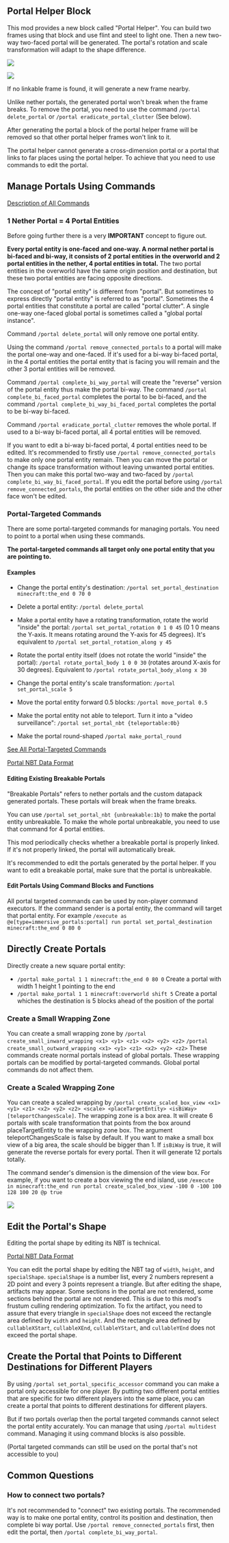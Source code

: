 


## Portal Helper Block

This mod provides a new block called "Portal Helper".
You can build two frames using that block and use flint and steel to light one. Then a new two-way two-faced portal will be generated. The portal's rotation and scale transformation will adapt to the shape difference.

![](https://i.ibb.co/wRzvJB9/2020-12-14-22-28-18.png)

![](https://i.ibb.co/pP0znwJ/2020-12-14-22-28-39.png)

If no linkable frame is found, it will generate a new frame nearby.

Unlike nether portals, the generated portal won't break when the frame breaks. To remove the portal, you need to use the command `/portal delete_portal` or `/portal eradicate_portal_clutter` (See below).

After generating the portal a block of the portal helper frame will be removed so that other portal helper frames won't link to it.

The portal helper cannot generate a cross-dimension portal or a portal that links to far places using the portal helper. To achieve that you need to use commands to edit the portal.

## Manage Portals Using Commands

[Description of All Commands](https://github.com/qouteall/ImmersivePortalsMod/wiki/Commands-Reference)

### 1 Nether Portal = 4 Portal Entities
Before going further there is a very **IMPORTANT** concept to figure out.

**Every portal entity is one-faced and one-way. A normal nether portal is bi-faced and bi-way, it consists of 2 portal entities in the overworld and 2 portal entities in the nether, 4 portal entities in total.** The two portal entities in the overworld have the same origin position and destination, but these two portal entities are facing opposite directions.

The concept of "portal entity" is different from "portal". But sometimes to express directly "portal entity" is referred to as "portal". Sometimes the 4 portal entities that constitute a portal are called "portal clutter". A single one-way one-faced global portal is sometimes called a "global portal instance".

Command `/portal delete_portal` will only remove one portal entity.

Using the command `/portal remove_connected_portals` to a portal will make the portal one-way and one-faced.
If it's used for a bi-way bi-faced portal, in the 4 portal entities the portal entity that is facing you will remain and the other 3 portal entities will be removed.

Command `/portal complete_bi_way_portal` will create the "reverse" version of the portal entity thus make the portal bi-way. The command `/portal complete_bi_faced_portal` completes the portal to be bi-faced, and the command `/portal complete_bi_way_bi_faced_portal` completes the portal to be bi-way bi-faced.

Command `/portal eradicate_portal_clutter` removes the whole portal. If used to a bi-way bi-faced portal, all 4 portal entities will be removed.

If you want to edit a bi-way bi-faced portal, 4 portal entities need to be edited. It's recommended to firstly use `/portal remove_connected_portals` to make only one portal entity remain. Then you can move the portal or change its space transformation without leaving unwanted portal entities. Then you can make this portal two-way and two-faced by `/portal complete_bi_way_bi_faced_portal`. If you edit the portal before using `/portal remove_connected_portals`, the portal entities on the other side and the other face won't be edited.

### Portal-Targeted Commands

There are some portal-targeted commands for managing portals. You need to point to a portal when using these commands.

**The portal-targeted commands all target only one portal entity that you are pointing to.**


#### Examples

- Change the portal entity's destination: `/portal set_portal_destination minecraft:the_end 0 70 0`

- Delete a portal entity: `/portal delete_portal`

- Make a portal entity have a rotating transformation, rotate the world "inside" the portal: `/portal set_portal_rotation 0 1 0 45` (0 1 0 means the Y-axis. It means rotating around the Y-axis for 45 degrees). It's equivalent to `/portal set_portal_rotation_along y 45`

- Rotate the portal entity itself (does not rotate the world "inside" the portal): `/portal rotate_portal_body 1 0 0 30` (rotates around X-axis for 30 degrees). Equivalent to `/portal rotate_portal_body_along x 30`

- Change the portal entity's scale transformation: `/portal set_portal_scale 5`

- Move the portal entity forward 0.5 blocks: `/portal move_portal 0.5`

- Make the portal entity not able to teleport. Turn it into a "video surveillance": `/portal set_portal_nbt {teleportable:0b}`

- Make the portal round-shaped `/portal make_portal_round`

[See All Portal-Targeted Commands](https://github.com/qouteall/ImmersivePortalsMod/wiki/Commands-Reference#portal-targeted-commands)

[Portal NBT Data Format](https://github.com/qouteall/ImmersivePortalsMod/wiki/Portal-NBT-Data-Format)

#### Editing Existing Breakable Portals

"Breakable Portals" refers to nether portals and the custom datapack generated portals. These portals will break when the frame breaks. 

You can use `/portal set_portal_nbt {unbreakable:1b}` to make the portal entity unbreakable. To make the whole portal unbreakable, you need to use that command for 4 portal entities.

This mod periodically checks whether a breakable portal is properly linked. If it's not properly linked, the portal will automatically break.

It's recommended to edit the portals generated by the portal helper. If you want to edit a breakable portal, make sure that the portal is unbreakable.

#### Edit Portals Using Command Blocks and Functions
All portal targeted commands can be used by non-player command executors. If the command sender is a portal entity, the command will target that portal entity. For example `/execute as @e[type=immersive_portals:portal] run portal set_portal_destination minecraft:the_end 0 80 0`

## Directly Create Portals

Directly create a new square portal entity: 
- `/portal make_portal 1 1 minecraft:the_end 0 80 0` Create a portal with width 1 height 1 pointing to the end
- `/portal make_portal 1 1 minecraft:overworld shift 5` Create a portal whiches the destination is 5 blocks ahead of the position of the portal

### Create a Small Wrapping Zone
You can create a small wrapping zone by `/portal create_small_inward_wrapping <x1> <y1> <z1> <x2> <y2> <z2>` `/portal create_small_outward_wrapping <x1> <y1> <z1> <x2> <y2> <z2>`
These commands create normal portals instead of global portals. These wrapping portals can be modified by portal-targeted commands. Global portal commands do not affect them.

### Create a Scaled Wrapping Zone
You can create a scaled wrapping by `/portal create_scaled_box_view <x1> <y1> <z1> <x2> <y2> <z2> <scale> <placeTargetEntity> <isBiWay> [teleportChangesScale]`.
The wrapping zone is a box area. It will create 6 portals with scale transformation that points from the box around placeTargetEntity to the wrapping zone box. The argument teleportChangesScale is false by default. If you want to make a small box view of a big area, the scale should be bigger than 1. If `isBiWay` is true, it will generate the reverse portals for every portal. Then it will generate 12 portals totally.

The command sender's dimension is the dimension of the view box. For example, if you want to create a box viewing the end island, use `/execute in minecraft:the_end run portal create_scaled_box_view -100 0 -100 100 128 100 20 @p true`

![](https://i.ibb.co/yhXHYHm/2020-08-26-21-18-54.png)

## Edit the Portal's Shape
Editing the portal shape by editing its NBT is technical.

[Portal NBT Data Format](https://github.com/qouteall/ImmersivePortalsMod/wiki/Portal-NBT-Data-Format)

You can edit the portal shape by editing the NBT tag of `width`, `height`, and `specialShape`. `specialShape` is a number list, every 2 numbers represent a 2D point and every 3 points represent a triangle. But after editing the shape, artifacts may appear. Some sections in the portal are not rendered, some sections behind the portal are not rendered. This is due to this mod's frustum culling rendering optimization. To fix the artifact, you need to assure that every triangle in `specialShape` does not exceed the rectangle area defined by `width` and `height`. And the rectangle area defined by `cullableXStart`, `cullableXEnd`, `cullableYStart`, and `cullableYEnd` does not exceed the portal shape.


## Create the Portal that Points to Different Destinations for Different Players
By using `/portal set_portal_specific_accessor` command you can make a portal only accessible for one player. By putting two different portal entities that are specific for two different players into the same place, you can create a portal that points to different destinations for different players.

But if two portals overlap then the portal targeted commands cannot select the portal entity accurately. You can manage that using `/portal multidest` command. Managing it using command blocks is also possible.

(Portal targeted commands can still be used on the portal that's not accessible to you)

## Common Questions

### How to connect two portals?
It's not recommended to "connect" two existing portals. The recommended way is to make one portal entity, control its position and destination, then complete bi way portal. Use `/portal remove_connected_portals` first, then edit the portal, then `/portal complete_bi_way_portal`.

